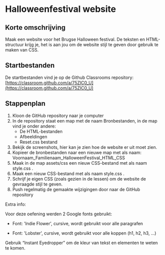 
# Halloweenfestival website

## Korte omschrijving

Maak een website voor het Brugse Halloween festival. De teksten en HTML-structuur krijg je, het is aan jou om de website stijl te geven door gebruik te maken van CSS.

## Startbestanden

De startbestanden vind je op de Github Classrooms repository: [https://classroom.github.com/a/75ZIC0_U](https://classroom.github.com/a/75ZIC0_U)

## Stappenplan

1.  Kloon de GitHub repository naar je computer
2.  In de repository staat een map met de naam Bronbestanden, in de map vind je onder andere:
	* De HTML-bestanden
	* Afbeeldingen
	* Reset.css bestand
3.  Bekijk de screenshots, hier kan je zien hoe de website er uit moet zien.
4.  Kopieer de bronbestanden naar een nieuwe map met als naam: Voornaam_Familienaam_HalloweenFestival_HTML_CSS
5.  Maak in de map assets/css een nieuw CSS-bestand met als naam style.css .
5.  Maak een nieuw CSS-bestand met als naam style.css .
6.  Schrijf je eigen CSS (zoals gezien in de lessen) om de website de gevraagde stijl te geven.
7. Push regelmatig de gemaakte wijzigingen door naar de GitHub repository

Extra info:

Voor deze oefening werden 2 Google fonts gebruikt:

* Font: 'Indie Flower', cursive, wordt gebruikt voor alle paragrafen

* Font: 'Lobster', cursive, wordt gebruikt voor alle koppen (h1, h2, h3, …)

Gebruik “Instant Eyedropper” om de kleur van tekst en elementen te weten te komen.

